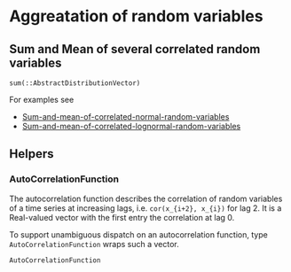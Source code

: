 # Aggreatation of random variables

## Sum and Mean of several correlated random variables
```@docs
sum(::AbstractDistributionVector)
```

For examples see 
- [Sum-and-mean-of-correlated-normal-random-variables](@ref) 
- [Sum-and-mean-of-correlated-lognormal-random-variables](@ref)

## Helpers
### AutoCorrelationFunction

The autocorrelation function describes the correlation of random variables
of a time series at increasing lags, i.e. ``cor(x_{i+2}, x_{i})`` for lag 2.
It is a Real-valued vector with the first entry the correlation at lag 0.

To support unambiguous dispatch on an autocorrelation function, type
`AutoCorrelationFunction` wraps such a vector.

```@docs
AutoCorrelationFunction
```
